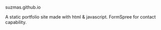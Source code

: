 suzmas.github.io

A static portfolio site made with html & javascript.
FormSpree for contact capability.
